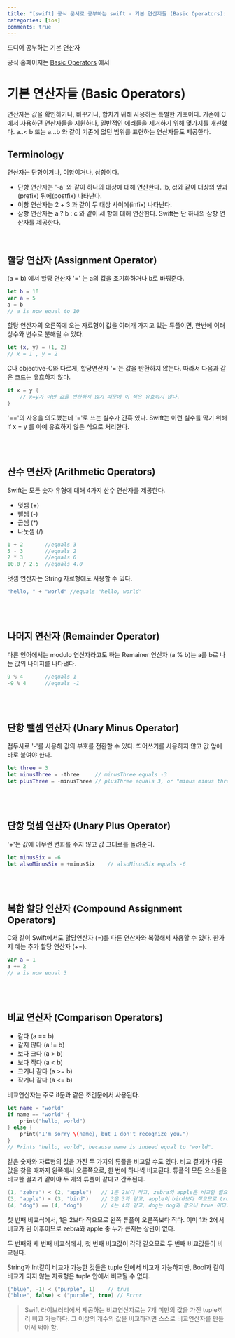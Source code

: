 ```yaml
---
title: "[swift] 공식 문서로 공부하는 swift - 기본 연산자들 (Basic Operators): Terminology, 할당(Assignment), 산수(Arithmetic), 비교(Comparison) 연산자"
categories: [ios]
comments: true
---
```


드디어 공부하는 기본 연산자
<br>

공식 홈페이지는 [Basic Operators](https://docs.swift.org/swift-book/documentation/the-swift-programming-language/basicoperators) 에서




# 기본 연산자들 (Basic Operators)
연산자는 값을 확인하거나, 바꾸거나, 합치기 위해 사용하는 특별한 기호이다. 기존에 C에서 사용하던 연산자들을 지원하나, 일반적인 에러들을 제거하기 위해 몇가지를 개선했다. a..&lt; b 또는 a...b 와 같이 기존에 없던 범위를 표현하는 연산자들도 제공한다.
<br>

## Terminology
연산자는 단항이거나, 이항이거나, 삼항이다.
- 단항 연산자는 '-a' 와 같이 하나의 대상에 대해 연산한다. !b, c!와 같이 대상의 앞과(prefix) 뒤에(postfix) 나타난다.
- 이항 연산자는 2 + 3 과 같이 두 대상 사이에(infix) 나타난다.
- 삼항 연산자는 a ? b : c 와 같이 세 항에 대해 연산한다. Swift는 단 하나의 삼항 연산자를 제공한다.
<br>

## 할당 연산자 (Assignment Operator)
(a = b) 에서 할당 연산자 '=' 는 a의 값을 초기화하거나 b로 바꿔준다.

```swift
let b = 10
var a = 5
a = b
// a is now equal to 10
```

할당 연산자의 오른쪽에 오는 자료형이 값을 여러개 가지고 있는 튜플이면, 한번에 여러 상수와 변수로 분해될 수 있다.

```swift
let (x, y) = (1, 2)
// x = 1 , y = 2
```

C나 objective-C와 다르게, 할당연산자 '='는 값을 반환하지 않는다. 따라서 다음과 같은 코드는 유효하지 않다.

```swift
if x = y {
    // x=y가 어떤 값을 반환하지 않기 때문에 이 식은 유효하지 않다.
}
```

'=='의 사용을 의도했는데 '='로 쓰는 실수가 간혹 있다. Swift는 이런 실수를 막기 위해 if x = y 를 아예 유효하지 않은 식으로 처리한다.

<br><br>

## 산수 연산자 (Arithmetic Operators)


Swift는 모든 숫자 유형에 대해 4가지 산수 연산자를 제공한다.

- 덧셈 (+)
- 뺄셈 (-)
- 곱셈 (*)
- 나눗셈 (/)

```swift
1 + 2       //equals 3
5 - 3       //equals 2
2 * 3       //equals 6
10.0 / 2.5  //equals 4.0
```

덧셈 연산자는 String 자료형에도 사용할 수 있다.

```swift
"hello, " + "world" //equals "hello, world"
```

<br><br>

## 나머지 연산자 (Remainder Operator)
다른 언어에서는 modulo 연산자라고도 하는 Remainer 연산자 (a % b)는 a를 b로 나눈 값의 나머지를 나타낸다.

```swift
9 % 4       //equals 1
-9 % 4      //equals -1
```

<br><br>

## 단항 뺄셈 연산자 (Unary Minus Operator)
접두사로 '-'를 사용해 값의 부호를 전환할 수 있다. 띄어쓰기를 사용하지 않고 값 앞에 바로 붙여야 한다.

```swift
let three = 3
let minusThree = -three     // minusThree equals -3
let plusThree = -minusThree // plusThree equals 3, or "minus minus three"
```

<br><br>

## 단항 덧셈 연산자 (Unary Plus Operator)
'+'는 값에 아무런 변화를 주지 않고 값 그대로를 돌려준다.

```swift
let minusSix = -6
let alsoMinusSix = +minusSix    // alsoMinusSix equals -6
```

<br><br>

## 복합 할당 연산자 (Compound Assignment Operators)
C와 같이 Swift에서도 할당연산자 (=)를 다른 연산자와 복합해서 사용할 수 있다. 한가지 예는 추가 할당 연산자 (+=).

```swift
var a = 1
a += 2
// a is now equal 3
```

<br><br>

## 비교 연산자 (Comparison Operators)

- 같다 (a == b)
- 같지 않다 (a != b)
- 보다 크다 (a > b)
- 보다 작다 (a < b)
- 크거나 같다 (a >= b)
- 작거나 같다 (a <= b)

비교연산자는 주로 if문과 같은 조건문에서 사용된다.

```swift
let name = "world"
if name == "world" {
    print("hello, world")
} else {
    print("I'm sorry \(name), but I don't recognize you.")
}
// Prints "hello, world", because name is indeed equal to "world".
```

같은 숫자와 자료형의 값을 가진 두 가지의 튜플을 비교할 수도 있다. 비교 결과가 다른 값을 찾을 때까지 왼쪽에서 오른쪽으로, 한 번에 하나씩 비교된다. 튜플의 모든 요소들을 비교한 결과가 같아야 두 개의 튜플이 같다고 간주된다.

```swift
(1, "zebra") < (2, "apple")   // 1은 2보다 작고, zebra와 apple은 비교할 필요가 없으므로 true이다.
(3, "apple") < (3, "bird")    // 3은 3과 같고, apple이 bird보다 작으므로 true이다.
(4, "dog") == (4, "dog")      // 4는 4와 같고, dog는 dog과 같으니 true 이다.
```

첫 번째 비교식에서, 1은 2보다 작으므로 왼쪽 튜플이 오른쪽보다 작다. 이미 1과 2에서 비교가 된 이후이므로 zebra와 apple 중 누가 큰지는 상관이 없다.

두 번째와 세 번째 비교식에서, 첫 번째 비교값이 각각 같으므로 두 번째 비교값들이 비교된다. 

String과 Int같이 비교가 가능한 것들은 tuple 안에서 비교가 가능하지만, Bool과 같이 비교가 되지 않는 자료형은 tuple 안에서 비교될 수 없다.

```swift
("blue", -1) < ("purple", 1)    // true
("blue", false) < ("purple", true) // Error
```

> Swift 라이브러리에서 제공하는 비교연산자로는 7개 미만의 값을 가진 tuple끼리 비교 가능하다. 그 이상의 개수의 값을 비교하려면 스스로 비교연산자를 만들어서 써야 함.

